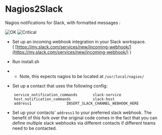 # Nagios2Slack

Nagios notifications for Slack, with formatted messages :

![OK](http://env.baarnes.com/nagios2slack/ok.png?git)
![Critical](http://env.baarnes.com/nagios2slack/critical.png?git)

* Set up an incoming webhook integration in your Slack workspace.</br>
( [https://my.slack.com/services/new/incoming-webhook/](https://my.slack.com/services/new/incoming-webhook/) )

* Run install.sh

* * Note, this expects nagios to be located at `/usr/local/nagios/`

* Set up a contact that uses the following config:

```
    service_notification_commands       slack-service
    host_notification_commands          slack-host
    address1				INSERT_SLACK_CHANNEL_WEBHOOK_HERE
```

* Set up your contacts' `address1` to your preferred slack webhook.  The benefit of this fork over the original code comes in the fact that you can define multiple slack webhooks via different contacts if different teams need to be contacted.
